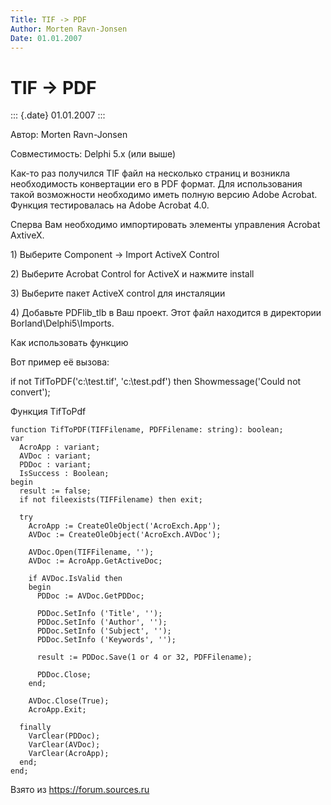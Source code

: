 ```yaml
---
Title: TIF -> PDF
Author: Morten Ravn-Jonsen
Date: 01.01.2007
---
```



TIF -> PDF
==========

::: {.date}
01.01.2007
:::

Автор: Morten Ravn-Jonsen

Совместимость: Delphi 5.x (или выше)

Как-то раз получился TIF файл на несколько страниц и возникла
необходимость конвертации его в PDF формат. Для использования такой
возможности необходимо иметь полную версию Adobe Acrobat. Функция
тестировалась на Adobe Acrobat 4.0.

Сперва Вам необходимо импортировать элементы управления Acrobat AxtiveX.

1\) Выберите Component -\> Import ActiveX Control

2\) Выберите Acrobat Control for ActiveX и нажмите install

3\) Выберите пакет ActiveX control для инсталяции

4\) Добавьте PDFlib\_tlb в Ваш проект. Этот файл находится в директории
Borland\\Delphi5\\Imports.

Как использовать функцию

Вот пример её вызова:

if not TifToPDF(\'c:\\test.tif\', \'c:\\test.pdf\') then
Showmessage(\'Could not convert\');

Функция TifToPdf

    function TifToPDF(TIFFilename, PDFFilename: string): boolean; 
    var 
      AcroApp : variant; 
      AVDoc : variant; 
      PDDoc : variant; 
      IsSuccess : Boolean; 
    begin 
      result := false; 
      if not fileexists(TIFFilename) then exit; 
     
      try 
        AcroApp := CreateOleObject('AcroExch.App'); 
        AVDoc := CreateOleObject('AcroExch.AVDoc'); 
     
        AVDoc.Open(TIFFilename, ''); 
        AVDoc := AcroApp.GetActiveDoc; 
     
        if AVDoc.IsValid then 
        begin 
          PDDoc := AVDoc.GetPDDoc; 
     
          PDDoc.SetInfo ('Title', ''); 
          PDDoc.SetInfo ('Author', ''); 
          PDDoc.SetInfo ('Subject', ''); 
          PDDoc.SetInfo ('Keywords', ''); 
     
          result := PDDoc.Save(1 or 4 or 32, PDFFilename); 
     
          PDDoc.Close; 
        end; 
     
        AVDoc.Close(True); 
        AcroApp.Exit; 
     
      finally 
        VarClear(PDDoc); 
        VarClear(AVDoc); 
        VarClear(AcroApp); 
      end; 
    end; 

Взято из <https://forum.sources.ru>
